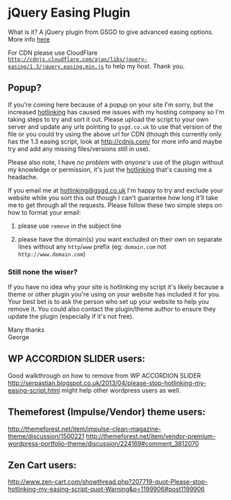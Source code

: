 # jQuery Easing Plugin

What is it? A jQuery plugin from GSGD to give advanced easing options. More info [here](http://gsgd.co.uk/sandbox/jquery/easing)

For CDN please use CloudFlare [`http://cdnjs.cloudflare.com/ajax/libs/jquery-easing/1.3/jquery.easing.min.js`](http://cdnjs.cloudflare.com/ajax/libs/jquery-easing/1.3/jquery.easing.min.js) to help my host. Thank you.

## Popup?

If you're coming here because of a popup on your site I'm sorry, but the increased [hotlinking](https://simple.wikipedia.org/wiki/Hotlinking) has caused me issues with my hosting company so I'm taking steps to try and sort it out. Please upload the script to your own server and update any urls pointing to `gsgd.co.uk` to use that version of the file or you could try using the above url for CDN (though this currently only has the 1.3 easing script, look at http://cdnjs.com/ for more info and maybe try and add any missing files/versions still in use).

Please also note, I have _no problem_ with _anyone's_ use of the plugin without my knowledge or permission, it's just the [hotlinking](http://altlab.com/hotlinking.html) that's causing me a headache. 

If you email me at hotlinking@gsgd.co.uk I'm happy to try and exclude your website while you sort this out though I can't guarantee how long it'll take me to get through all the requests. Please follow these two simple steps on how to format your email:

1) please use `remove` in the subject line

2) please have the domain(s) you want excluded on their own on separate lines without any `http`/`www` prefix (eg: `domain.com` not `http://www.domain.com`)

### Still none the wiser?

If you have no idea why your site is hotlinking my script it's likely because a theme or other plugin you're using on your website has included it for you. Your best bet is to ask the person who set up your website to help you remove it. You could also contact the plugin/theme author to ensure they update the plugin (especially if it's not free).

Many thanks    
George

## WP ACCORDION SLIDER users:

Good walkthrough on how to remove from WP ACCORDION SLIDER http://serpastian.blogspot.co.uk/2013/04/please-stop-hotlinking-my-easing-script.html might help other wordpress users as well.

## Themeforest (Impulse/Vendor) theme users:

http://themeforest.net/item/impulse-clean-magazine-theme/discussion/1500221
http://themeforest.net/item/vendor-premium-wordpress-portfolio-theme/discussion/224169#comment_3812070

## Zen Cart users:

http://www.zen-cart.com/showthread.php?207719-quot-Please-stop-hotlinking-my-easing-script-quot-Warning&p=1199906#post1199906
